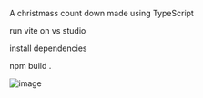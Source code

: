 A christmass count down made using TypeScript


run vite on vs studio




install dependencies 



 npm build .

![image](https://github.com/user-attachments/assets/d7a00f3e-1fc2-40cf-9308-4ae2462279dc)
